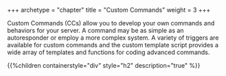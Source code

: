 +++
archetype = "chapter"
title = "Custom Commands"
weight = 3
+++

Custom Commands (CCs) allow you to develop your own commands and behaviors for your server. A command may be as simple
as an autoresponder or employ a more complex system. A variety of triggers are available for custom commands and the
custom template script provides a wide array of templates and functions for coding advanced commands.

{{%children containerstyle="div" style="h2" description="true" %}}
